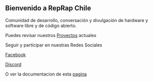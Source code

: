 ## Bienvenido a RepRap Chile

Comunidad de desarrollo, conversación y divulgación de hardware y software libre y de código abierto. 

Puedes revisar nuestros [Proyectos](https://github.com/RepRap-Chile/RepRap-Chile/blob/master/proyectos.md) actuales

Seguir y participar en nuestras Redes Sociales 

[Facebook](https://www.facebook.com/reprapchile/)

[Discord](https://discord.gg/w56ac5N)

O ver la documentacion de esta [pagina](https://github.com/RepRap-Chile/RepRap-Chile/blob/master/welcome.md)


